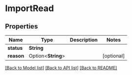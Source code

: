 # ImportRead

## Properties

Name | Type | Description | Notes
------------ | ------------- | ------------- | -------------
**status** | **String** |  | 
**reason** | Option<**String**> |  | [optional]

[[Back to Model list]](../README.md#documentation-for-models) [[Back to API list]](../README.md#documentation-for-api-endpoints) [[Back to README]](../README.md)


